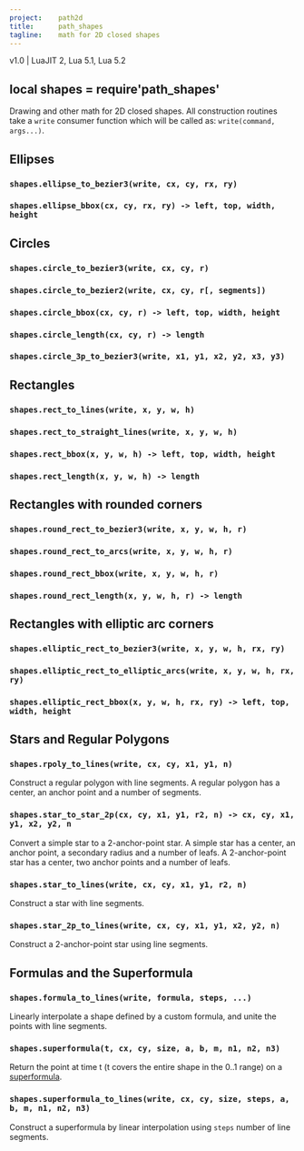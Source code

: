 ```yaml
---
project:    path2d
title:      path_shapes
tagline:    math for 2D closed shapes
---
```


v1.0 | LuaJIT 2, Lua 5.1, Lua 5.2

##	local shapes = require'path_shapes'

Drawing and other math for 2D closed shapes.
All construction routines take a `write` consumer function which will be called as: `write(command, args...)`.

## Ellipses

### `shapes.ellipse_to_bezier3(write, cx, cy, rx, ry)`
### `shapes.ellipse_bbox(cx, cy, rx, ry) -> left, top, width, height`

## Circles

### `shapes.circle_to_bezier3(write, cx, cy, r)`
### `shapes.circle_to_bezier2(write, cx, cy, r[, segments])`
### `shapes.circle_bbox(cx, cy, r) -> left, top, width, height`
### `shapes.circle_length(cx, cy, r) -> length`
### `shapes.circle_3p_to_bezier3(write, x1, y1, x2, y2, x3, y3)`

## Rectangles

### `shapes.rect_to_lines(write, x, y, w, h)`
### `shapes.rect_to_straight_lines(write, x, y, w, h)`
### `shapes.rect_bbox(x, y, w, h) -> left, top, width, height`
### `shapes.rect_length(x, y, w, h) -> length`

## Rectangles with rounded corners

### `shapes.round_rect_to_bezier3(write, x, y, w, h, r)`
### `shapes.round_rect_to_arcs(write, x, y, w, h, r)`
### `shapes.round_rect_bbox(write, x, y, w, h, r)`
### `shapes.round_rect_length(x, y, w, h, r) -> length`

## Rectangles with elliptic arc corners

### `shapes.elliptic_rect_to_bezier3(write, x, y, w, h, rx, ry)`
### `shapes.elliptic_rect_to_elliptic_arcs(write, x, y, w, h, rx, ry)`
### `shapes.elliptic_rect_bbox(x, y, w, h, rx, ry) -> left, top, width, height`

## Stars and Regular Polygons

### `shapes.rpoly_to_lines(write, cx, cy, x1, y1, n)`
Construct a regular polygon with line segments. A regular polygon has a center, an anchor point and a number of segments.

### `shapes.star_to_star_2p(cx, cy, x1, y1, r2, n) -> cx, cy, x1, y1, x2, y2, n`
Convert a simple star to a 2-anchor-point star. A simple star has a center, an anchor point, a secondary radius and a number of leafs. A 2-anchor-point star has a center, two anchor points and a number of leafs.

### `shapes.star_to_lines(write, cx, cy, x1, y1, r2, n)`
Construct a star with line segments.

### `shapes.star_2p_to_lines(write, cx, cy, x1, y1, x2, y2, n)`
Construct a 2-anchor-point star using line segments.

## Formulas and the Superformula

### `shapes.formula_to_lines(write, formula, steps, ...)`
Linearly interpolate a shape defined by a custom formula, and unite the points with line segments.

### `shapes.superformula(t, cx, cy, size, a, b, m, n1, n2, n3)`
Return the point at time t (t covers the entire shape in the 0..1 range) on a [superformula](http://en.wikipedia.org/wiki/Superformula).

### `shapes.superformula_to_lines(write, cx, cy, size, steps, a, b, m, n1, n2, n3)`

Construct a superformula by linear interpolation using `steps` number of line segments.
